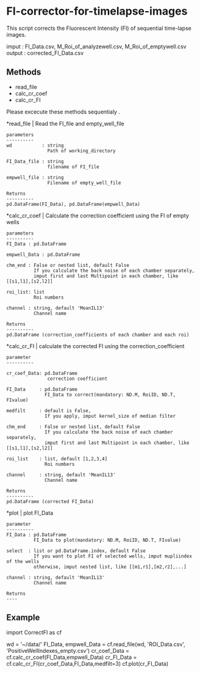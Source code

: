 # FI-corrector-for-timelapse-images
This script corrects the Fluorescent Intensity (FI) of sequential time-lapse images.

imput  : FI_Data.csv, M_Roi_of_analyzewell.csv, M_Roi_of_emptywell.csv
output : corrected_FI_Data.csv

Methods
----------
* read_file
* calc_cr_coef
* calc_cr_FI

Please excecute these methods sequentialy .

*read_file | Read the FI_file and empty_well_file
    
    parameters
    ----------
    wd           : string
                   Path of working_directory
    
    FI_Data_file : string
                   filename of FI_file
    
    empwell_file : string
                   Filename of empty_well_file
              
    Returns
    ----------
    pd.DataFrame(FI_Data), pd.DataFrame(empwell_Data)
    
    
    
*calc_cr_coef | Calculate the correction coefficient using the FI of empty wells
    
    
    parameters
    ----------
    FI_Data : pd.DataFrame
    
    empwell_Data : pd.DataFrame
    
    chm_end : False or nested list, default False
              If you calculate the back noise of each chamber separately,
              imput first and last Multipoint in each chamber, like [[s1,l1],[s2,l2]]
    
    roi_list: list
              Roi numbers
              
    channel : string, default 'MeanIL13'
              Channel name
              
    Returns
    ----------
    pd.DataFrame (correction_coefficients of each chamber and each roi)
    
    

*calc_cr_FI | calculate the corrected FI using the correction_coefficient
    
    parameter
    ----------
    
    cr_coef_Data: pd.DataFrame
                   correction coefficient
                   
    FI_Data     : pd.DataFrame
                  FI_Data to correct(mandatory: ND.M, RoiID, ND.T, FIvalue)
               
    medfilt     : default is False, 
                  If you apply, imput kernel_size of median filter
                 
    chm_end     : False or nested list, default False
                  If you calculate the back noise of each chamber separately,
                  imput first and last Multipoint in each chamber, like [[s1,l1],[s2,l2]]
    
    roi_list    : list, default [1,2,3,4]
                  Roi numbers
    
    channel     : string, default 'MeanIL13'
                  Channel name
              
    Returns
    ----------
    pd.DataFrame (corrected FI_Data)
    

    
*plot | plot FI_Data
    
    parameter
    ----------
    FI_Data : pd.DataFrame
              FI_Data to plot(mandatory: ND.M, RoiID, ND.T, FIvalue)
    
    select  : list or pd.DataFrame.index, default False
              If you want to plot FI of selected wells, imput mupliindex of the wells
              otherwise, imput nested list, like [[m1,r1],[m2,r2],...]
              
    channel : string, default 'MeanIL13'
              Channel name
    
    Returns
    ----


Example
----------
import CorrectFI as cf

wd = '~/data/'
FI_Data, empwell_Data = cf.read_file(wd, 'ROI_Data.csv', 'PositiveWellIndexes_empty.csv')
cr_coef_Data = cf.calc_cr_coef(FI_Data,empwell_Data)
cr_FI_Data = cf.calc_cr_FI(cr_coef_Data,FI_Data,medfilt=3)
cf.plot(cr_FI_Data)
